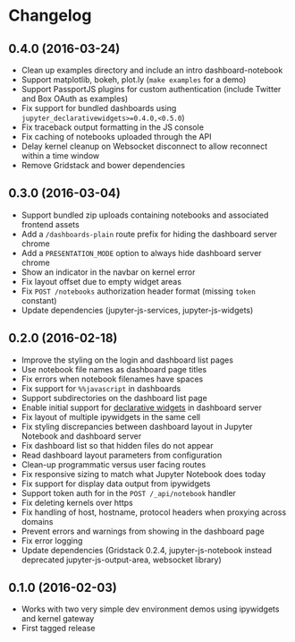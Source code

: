 # Changelog

## 0.4.0 (2016-03-24)

* Clean up examples directory and include an intro dashboard-notebook
* Support matplotlib, bokeh, plot.ly (`make examples` for a demo)
* Support PassportJS plugins for custom authentication (include Twitter and Box OAuth as examples)
* Fix support for bundled dashboards using `jupyter_declarativewidgets>=0.4.0,<0.5.0`)
* Fix traceback output formatting in the JS console
* Fix caching of notebooks uploaded through the API
* Delay kernel cleanup on Websocket disconnect to allow reconnect within a time window
* Remove Gridstack and bower dependencies

## 0.3.0 (2016-03-04)

* Support bundled zip uploads containing notebooks and associated frontend assets
* Add a `/dashboards-plain` route prefix for hiding the dashboard server chrome
* Add a `PRESENTATION_MODE` option to always hide dashboard server chrome
* Show an indicator in the navbar on kernel error
* Fix layout offset due to empty widget areas
* Fix `POST /notebooks` authorization header format (missing `token` constant)
* Update dependencies (jupyter-js-services, jupyter-js-widgets)

## 0.2.0 (2016-02-18)

* Improve the styling on the login and dashboard list pages
* Use notebook file names as dashboard page titles
* Fix errors when notebook filenames have spaces
* Fix support for `%%javascript` in dashboards
* Support subdirectories on the dashboard list page
* Enable initial support for [declarative widgets](https://github.com/jupyter-incubator/declarativewidgets) in dashboard server
* Fix layout of multiple ipywidgets in the same cell
* Fix styling discrepancies between dashboard layout in Jupyter Notebook and dashboard server
* Fix dashboard list so that hidden files do not appear
* Read dashboard layout parameters from configuration
* Clean-up programmatic versus user facing routes
* Fix responsive sizing to match what Jupyter Notebook does today
* Fix support for display data output from ipywidgets
* Support token auth for in the `POST /_api/notebook` handler
* Fix deleting kernels over https
* Fix handling of host, hostname, protocol headers when proxying across domains
* Prevent errors and warnings from showing in the dashboard page
* Fix error logging
* Update dependencies (Gridstack 0.2.4, jupyter-js-notebook instead deprecated jupyter-js-output-area, websocket library)


## 0.1.0 (2016-02-03)

* Works with two very simple dev environment demos using ipywidgets and kernel gateway
* First tagged release
